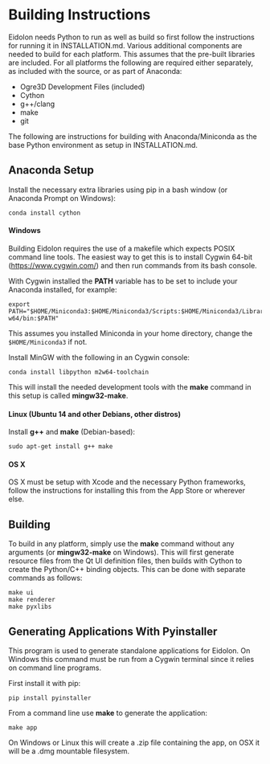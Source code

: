 # Building Instructions

Eidolon needs Python to run as well as build so first follow the instructions for running it in INSTALLATION.md. 
Various additional components are needed to build for each platform. 
This assumes that the pre-built libraries are included.
For all platforms the following are required either separately, as included with the source, or as part of Anaconda:

 * Ogre3D Development Files (included)
 * Cython
 * g++/clang
 * make
 * git

The following are instructions for building with Anaconda/Miniconda as the base Python environment as setup in INSTALLATION.md. 
 
## Anaconda Setup

Install the necessary extra libraries using pip in a bash window (or Anaconda Prompt on Windows):

    conda install cython
    
#### Windows

Building Eidolon requires the use of a makefile which expects POSIX command line tools. The easiest way to get this is
to install Cygwin 64-bit (https://www.cygwin.com/) and then run commands from its bash console.

With Cygwin installed the **PATH** variable has to be set to include your Anaconda installed, for example:

    export PATH="$HOME/Miniconda3:$HOME/Miniconda3/Scripts:$HOME/Miniconda3/Library/mingw-w64/bin:$PATH"
    
This assumes you installed Miniconda in your home directory, change the `$HOME/Miniconda3` if not.

Install MinGW with the following in an Cygwin console:

    conda install libpython m2w64-toolchain
    
This will install the needed development tools with the **make** command in this setup is called **mingw32-make**. 
    
#### Linux (Ubuntu 14 and other Debians, other distros) 

Install **g++** and **make** (Debian-based):

    sudo apt-get install g++ make
    
#### OS X

OS X must be setup with Xcode and the necessary Python frameworks, follow the instructions for installing this from the App Store or wherever else.

## Building 

To build in any platform, simply use the **make** command without any arguments (or **mingw32-make** on Windows). 
This will first generate resource files from the Qt UI definition files, then builds with Cython to create the Python/C++ binding objects. 
This can be done with separate commands as follows:

    make ui 
    make renderer 
    make pyxlibs 

## Generating Applications With Pyinstaller

This program is used to generate standalone applications for Eidolon. On Windows this command must be run from a Cygwin terminal since it relies on 
command line programs.

First install it with pip:

    pip install pyinstaller
    
From a command line use **make** to generate the application:

    make app
    
On Windows or Linux this will create a .zip file containing the app, on OSX it will be a .dmg mountable filesystem.
